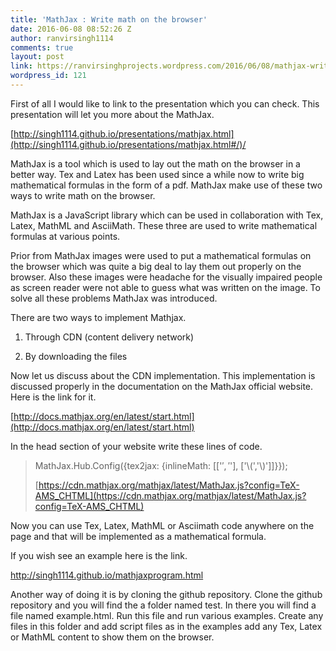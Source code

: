 ```yaml
---
title: 'MathJax : Write math on the browser'
date: 2016-06-08 08:52:26 Z
author: ranvirsingh1114
comments: true
layout: post
link: https://ranvirsinghprojects.wordpress.com/2016/06/08/mathjax-write-math-on-the-browser/
wordpress_id: 121
---
```


First of all I would like to link to the presentation which you can check. This presentation will let you more about the MathJax.

[http://singh1114.github.io/presentations/mathjax.html](http://singh1114.github.io/presentations/mathjax.html#/)/

MathJax is a tool which is used to lay out the math on the browser in a better way. Tex and Latex has been used since a while now to write big mathematical formulas in the form of a pdf. MathJax make use of these two ways to write math on the browser.

MathJax is a JavaScript library which can be used in collaboration with Tex, Latex, MathML and AsciiMath. These three are used to write mathematical formulas at various points.

Prior from MathJax images were used to put a mathematical formulas on the browser which was quite a big deal to lay them out properly on the browser. Also these images were headache for the visually impaired people as screen reader were not able to guess what was written on the image. To solve all these problems MathJax was introduced.

There are two ways to implement Mathjax.



 	
  1. Through CDN (content delivery network)

 	
  2. By downloading the files


Now let us discuss about the CDN implementation. This implementation is discussed properly in the documentation on the MathJax official website. Here is the link for it.

[http://docs.mathjax.org/en/latest/start.html](http://docs.mathjax.org/en/latest/start.html)

In the head section of your website write these lines of code.


<blockquote><head>

MathJax.Hub.Config({tex2jax: {inlineMath: [['$','$'], ['\\(','\\)']]}});

[https://cdn.mathjax.org/mathjax/latest/MathJax.js?config=TeX-AMS_CHTML](https://cdn.mathjax.org/mathjax/latest/MathJax.js?config=TeX-AMS_CHTML)
</head></blockquote>


Now you can use Tex, Latex, MathML or Asciimath code anywhere on the page and that will be implemented as a mathematical formula.

If you wish see an example here is the link.

http://singh1114.github.io/mathjaxprogram.html

Another way of doing it is by cloning the github repository. Clone the github repository and you will find the a folder named test. In there you will find a file named example.html. Run this file and run various examples. Create any files in this folder and add script files as in the examples add any Tex, Latex or MathML content to show them on the browser.
